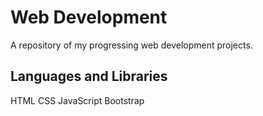 # Web Development
A repository of my progressing web development projects.
## Languages and Libraries
  HTML
  CSS
  JavaScript
  Bootstrap
